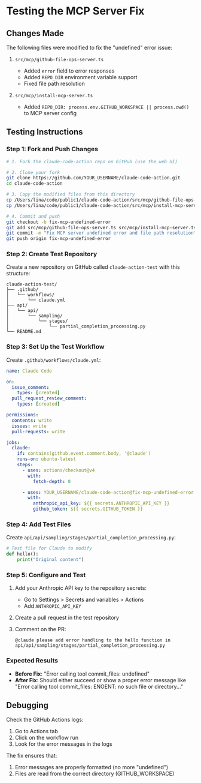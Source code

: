 # Testing the MCP Server Fix

## Changes Made

The following files were modified to fix the "undefined" error issue:

1. `src/mcp/github-file-ops-server.ts`

   - Added `error` field to error responses
   - Added `REPO_DIR` environment variable support
   - Fixed file path resolution

2. `src/mcp/install-mcp-server.ts`
   - Added `REPO_DIR: process.env.GITHUB_WORKSPACE || process.cwd()` to MCP server config

## Testing Instructions

### Step 1: Fork and Push Changes

```bash
# 1. Fork the claude-code-action repo on GitHub (use the web UI)

# 2. Clone your fork
git clone https://github.com/YOUR_USERNAME/claude-code-action.git
cd claude-code-action

# 3. Copy the modified files from this directory
cp /Users/lina/code/public1/claude-code-action/src/mcp/github-file-ops-server.ts src/mcp/
cp /Users/lina/code/public1/claude-code-action/src/mcp/install-mcp-server.ts src/mcp/

# 4. Commit and push
git checkout -b fix-mcp-undefined-error
git add src/mcp/github-file-ops-server.ts src/mcp/install-mcp-server.ts
git commit -m "Fix MCP server undefined error and file path resolution"
git push origin fix-mcp-undefined-error
```

### Step 2: Create Test Repository

Create a new repository on GitHub called `claude-action-test` with this structure:

```
claude-action-test/
├── .github/
│   └── workflows/
│       └── claude.yml
├── api/
│   └── api/
│       └── sampling/
│           └── stages/
│               └── partial_completion_processing.py
└── README.md
```

### Step 3: Set Up the Test Workflow

Create `.github/workflows/claude.yml`:

```yaml
name: Claude Code

on:
  issue_comment:
    types: [created]
  pull_request_review_comment:
    types: [created]

permissions:
  contents: write
  issues: write
  pull-requests: write

jobs:
  claude:
    if: contains(github.event.comment.body, '@claude')
    runs-on: ubuntu-latest
    steps:
      - uses: actions/checkout@v4
        with:
          fetch-depth: 0

      - uses: YOUR_USERNAME/claude-code-action@fix-mcp-undefined-error
        with:
          anthropic_api_key: ${{ secrets.ANTHROPIC_API_KEY }}
          github_token: ${{ secrets.GITHUB_TOKEN }}
```

### Step 4: Add Test Files

Create `api/api/sampling/stages/partial_completion_processing.py`:

```python
# Test file for Claude to modify
def hello():
    print("Original content")
```

### Step 5: Configure and Test

1. Add your Anthropic API key to the repository secrets:

   - Go to Settings > Secrets and variables > Actions
   - Add `ANTHROPIC_API_KEY`

2. Create a pull request in the test repository

3. Comment on the PR:
   ```
   @claude please add error handling to the hello function in api/api/sampling/stages/partial_completion_processing.py
   ```

### Expected Results

- **Before Fix**: "Error calling tool commit_files: undefined"
- **After Fix**: Should either succeed or show a proper error message like "Error calling tool commit_files: ENOENT: no such file or directory..."

## Debugging

Check the GitHub Actions logs:

1. Go to Actions tab
2. Click on the workflow run
3. Look for the error messages in the logs

The fix ensures that:

1. Error messages are properly formatted (no more "undefined")
2. Files are read from the correct directory (GITHUB_WORKSPACE)
